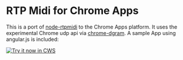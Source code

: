 # RTP Midi for Chrome Apps

This is a port of [node-rtpmidi](https://github.com/jdachtera/node-rtpmidi) to the Chrome Apps platform.
It uses the experimental Chrome udp api via [chrome-dgram](https://github.com/feross/chrome-dgram).
A sample App using angular.js is included:

<a target="_blank" href="https://chrome.google.com/webstore/detail/rtp-midi-sample-app/dmjkmgomjplmdllbfkalbhehoebnfjhg">![Try it now in CWS](https://raw.github.com/GoogleChrome/chrome-app-samples/master/tryitnowbutton.png "Click here to install this sample from the Chrome Web Store")</a>

